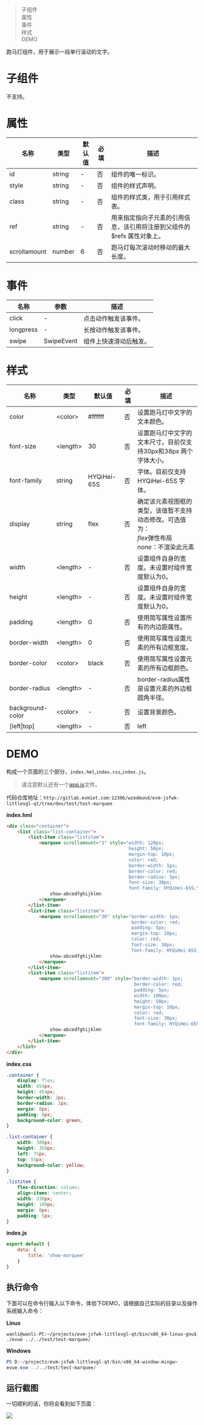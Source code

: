 > 子组件  
> 属性  
> 事件  
> 样式  
> DEMO

跑马灯组件，用于展示一段单行滚动的文字。

# 子组件
不支持。

# 属性
|  名称   | 类型  |  默认值   | 必填  | 描述  |
|  ----  | ----  |  ----  | ----  | ----  |
| id  | string | -  | 否 | 组件的唯一标识。 |
| style  | string | -  | 否 | 组件的样式声明。 |
| class  | string | -  | 否 | 组件的样式类，用于引用样式表。 |
| ref  | string | -  | 否 | 用来指定指向子元素的引用信息，该引用将注册到父组件的$refs 属性对象上。 |
| scrollamount  | number | 6  | 否 | 跑马灯每次滚动时移动的最大长度。 |

# 事件
|  名称   | 参数  | 描述  |
|  ----  | ----  | ----  |
| click  | - | 点击动作触发该事件。 |
| longpress  | - | 长按动作触发该事件。 |
| swipe  | SwipeEvent | 组件上快速滑动后触发。 |

# 样式
|  名称   | 类型  |  默认值   | 必填  | 描述  |
|  ----  | ----  |  ----  | ----  | ----  |
| color | \<color\> | #ffffff | 否 | 设置跑马灯中文字的文本颜色。 |
| font-size | \<length\> | 30          | 否 | 设置跑马灯中文字的文本尺寸。目前仅支持30px和38px 两个字体大小。 |
| font-family | string | HYQiHei-65S | 否 | 字体。目前仅支持HYQiHei-65S 字体。 |
| display | string | flex  | 否 | 确定该元素视图框的类型，该值暂不支持动态修改。可选值为：<br/>*flex*弹性布局<br/>*none*：不渲染此元素 |
| width | \<length\> | - | 否 | 设置组件自身的宽度。未设置时组件宽度默认为0。 |
| height | \<length\> | - | 否 | 设置组件自身的宽度。未设置时组件宽度默认为0。 |
| padding | \<length\> | 0 | 否 | 使用简写属性设置所有的内边距属性。 |
| border-width | \<length\> | 0 | 否 | 使用简写属性设置元素的所有边框宽度。 |
| border-color | \<color\> | black | 否 | 使用简写属性设置元素的所有边框颜色。 |
| border-radius | \<length\> | - | 否 | border-radius属性是设置元素的外边框圆角半径。 |
| background-color | \<color\> | - | 否 | 设置背景颜色。 |
| [left\|top] | \<length\> | - | 否 | left|

# DEMO

构成一个页面的三个部分，`index.hml`,`index.css`,`index.js`。

>  请注意默认还有一个[app.js](/zh-cn/js-file "app.js")文件。

代码仓库地址：`http://gitlab.evmiot.com:12306/wzedmund/evm-jsfwk-littlevgl-qt/tree/dev/test/test-marquee`

**index.hml**

```html
<div class="container">
    <list class="list-container">
        <list-item class="listitem">
            <marquee scrollamount="3" style="width: 120px;
                                             height: 50px;
                                             margin-top: 10px;
                                             color: red;
                                             border-width: 1px;
                                             border-color: red;
                                             border-radius: 5px;
                                             font-size: 38px;
                                             font-family: HYQiHei-65S;">
                show-abcedfghijklmn
            </marquee>
        </list-item>
        <list-item class="listitem">
            <marquee scrollamount="30" style="border-width: 1px;
                                              border-color: red;
                                              padding: 5px;
                                              margin-top: 10px;
                                              color: red;
                                              font-size: 38px;
                                              font-family: HYQiHei-65S;">
                show-abcedfghijklmn
            </marquee>
        </list-item>
        <list-item class="listitem">
            <marquee scrollamount="300" style="border-width: 1px;
                                               border-color: red;
                                               padding: 5px;
                                               width: 100px;
                                               height: 50px;
                                               margin-top: 10px;
                                               color: red;
                                               font-size: 38px;
                                               font-family: HYQiHei-65S;">
                show-abcedfghijklmn
            </marquee>
        </list-item>
    </list>
</div>
```

**index.css**

```css
.container {
    display: flex;
    width: 454px;
    height: 454px;
    border-width: 2px;
    border-radius: 2px;
    margin: 0px;
    padding: 0px;
    background-color: green;
}

.list-container {
    width: 300px;
    height: 350px;
    left: 75px;
    top: 55px;
    background-color: yellow;
}

.listitem {
    flex-direction: column;
    align-items: center;
    width: 330px;
    height: 100px;
    margin: 0px;
    padding: 5px;
}
```

**index.js**

```javascript
export default {
    data: {
        title: 'show-marquee'
    }
}
```

## 执行命令

下面可以在命令行输入以下命令，体验下DEMO，请根据自己实际的目录以及操作系统输入命令：

**Linux**

```shell
wanli@wanli-PC:~/projects/evm-jsfwk-littlevgl-qt/bin/x86_64-linux-gnu$
./evue ../../test/test-marquee/
```

**Windows**

```powershell
PS D:~/projects/evm-jsfwk-littlevgl-qt/bin/x86_64-window-mingw>
evue.exe ../../test/test-marquee/
```

## 运行截图

一切顺利的话，你将会看到如下页面：

![](http://statics.evmiot.com/Peek-2020-10-31-22-23.gif)